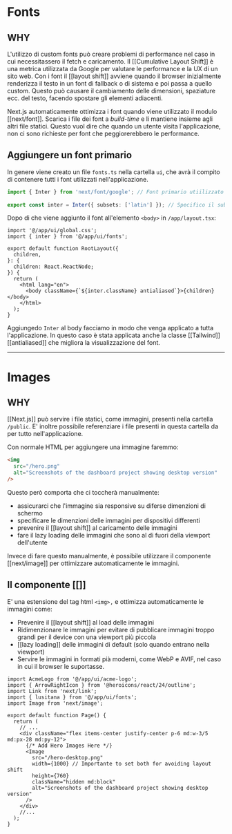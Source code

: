 # Fonts
## WHY

L'utilizzo di custom fonts può creare problemi di performance nel caso in cui necessitassero il fetch e caricamento.
Il [[Cumulative Layout Shift]] è una metrica utilizzata da Google per valutare le performance e la UX di un sito web. Con i font il [[layout shift]] avviene quando il browser inizialmente renderizza il testo in un font di fallback o di sistema e poi passa a quello custom.
Questo può causare il cambiamento delle dimensioni, spaziature ecc. del testo, facendo spostare gli elementi adiacenti.

Next.js automaticamente ottimizza i font quando viene utilizzato il modulo [[next/font]]. Scarica i file dei font a *build-time* e li mantiene insieme agli altri file statici. Questo vuol dire che quando un utente visita l'applicazione, non ci sono richieste per font che peggiorerebbero le performance.

## Aggiungere un font primario

In genere viene creato un file `fonts.ts` nella cartella `ui`, che avrà il compito di contenere tutti i font utilizzati nell'applicazione.

```ts
import { Inter } from 'next/font/google'; // Font primario utiilizzato
 
export const inter = Inter({ subsets: ['latin'] }); // Specifico il subset
```

Dopo di che viene aggiunto il font all'elemento `<body>` in `/app/layout.tsx`:

```tsx
import '@/app/ui/global.css';
import { inter } from '@/app/ui/fonts';
 
export default function RootLayout({
  children,
}: {
  children: React.ReactNode;
}) {
  return (
    <html lang="en">
      <body className={`${inter.className} antialiased`}>{children}</body>
    </html>
  );
}
```

Aggiungedo `Inter` al body facciamo in modo che venga applicato a tutta l'applicazione. In questo caso è stata applicata anche la classe [[Tailwind]] [[antialiased]] che migliora la visualizzazione del font.

---

# Images
## WHY

[[Next.js]] può servire i file statici, come immagini, presenti nella cartella `/public`. E' inoltre possibile referenziare i file presenti in questa cartella da per tutto nell'applicazione.

Con normale HTML per aggiungere una immagine faremmo:

```html
<img
  src="/hero.png"
  alt="Screenshots of the dashboard project showing desktop version"
/>
```

Questo però comporta che ci toccherà manualmente:
- assicurarci che l'immagine sia responsive su diferse dimenzioni di schermo
- specificare le dimenzioni delle immagini per dispositivi differenti
- prevenire il [[layout shift]] al caricamento delle immagini
- fare il lazy loading delle immagini che sono al di fuori della viewport dell'utente

Invece di fare questo manualmente, è possibile utilizzare il componente [[next/image]] per ottimizzare automaticamente le immagini.

## Il componente [[<Image>]]

E' una estensione del tag html `<img>,` e ottimizza automaticamente le immagini come:
- Prevenire il [[layout shift]] al load delle immagini
- Ridimenzionare le immagini per evitare di pubblicare immagini troppo grandi per il device con una viewport più piccola
- [[lazy loading]] delle immagini di default (solo quando entrano nella viewport)
- Servire le immagini in formati pià moderni, come WebP e AVIF, nel caso in cui il browser le suportasse.

```tsx
import AcmeLogo from '@/app/ui/acme-logo';
import { ArrowRightIcon } from '@heroicons/react/24/outline';
import Link from 'next/link';
import { lusitana } from '@/app/ui/fonts';
import Image from 'next/image';
 
export default function Page() {
  return (
    // ...
    <div className="flex items-center justify-center p-6 md:w-3/5 md:px-28 md:py-12">
      {/* Add Hero Images Here */}
      <Image
        src="/hero-desktop.png"
        width={1000} // Importante to set both for avoiding layout shift
        height={760}
        className="hidden md:block"
        alt="Screenshots of the dashboard project showing desktop version"
      />
    </div>
    //...
  );
}
```